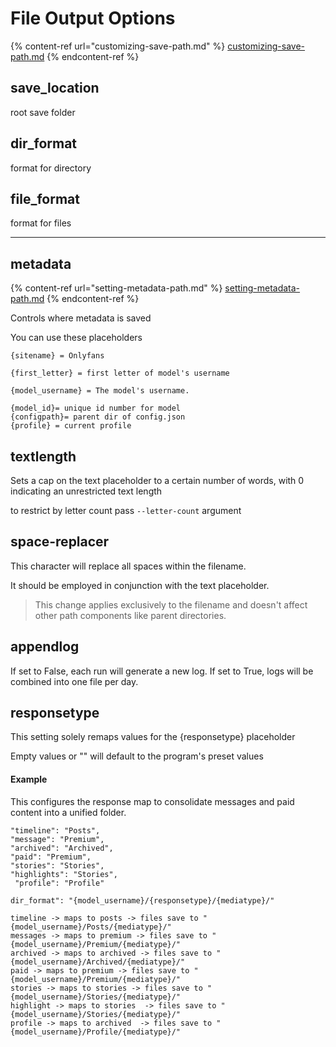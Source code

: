 # File  Output Options

{% content-ref url="customizing-save-path.md" %}
[customizing-save-path.md](customizing-save-path.md)
{% endcontent-ref %}

## save\_location

root save folder

## dir\_format

format for directory

## file\_format

format for files

***

## metadata

{% content-ref url="setting-metadata-path.md" %}
[setting-metadata-path.md](setting-metadata-path.md)
{% endcontent-ref %}

Controls where metadata is saved

You can use these placeholders

```
{sitename} = Onlyfans

{first_letter} = first letter of model's username

{model_username} = The model's username.

{model_id}= unique id number for model
{configpath}= parent dir of config.json
{profile} = current profile 

```





## textlength

Sets a cap on the text placeholder to a certain number of words, with 0 indicating an unrestricted text length

to restrict by letter count pass `--letter-count` argument

## space-replacer

This character will replace all spaces within the filename.

It should be employed in conjunction with the text placeholder.

> &#x20;This change applies exclusively to the filename and doesn't affect other path components like parent directories.

## appendlog

If set to False, each run will generate a new log. If set to True, logs will be combined into one file per day.

## responsetype

This setting solely remaps values for the {responsetype} placeholder

Empty values or "" will default to the program's preset values

#### Example

This configures the response map to consolidate messages and paid content into a unified folder.

```
"timeline": "Posts",
"message": "Premium",
"archived": "Archived",
"paid": "Premium",
"stories": "Stories",
"highlights": "Stories",
 "profile": "Profile"
```

```
dir_format": "{model_username}/{responsetype}/{mediatype}/"
```

```
timeline -> maps to posts -> files save to "{model_username}/Posts/{mediatype}/"
messages -> maps to premium -> files save to "{model_username}/Premium/{mediatype}/"
archived -> maps to archived -> files save to "{model_username}/Archived/{mediatype}/"
paid -> maps to premium -> files save to "{model_username}/Premium/{mediatype}/"
stories -> maps to stories -> files save to "{model_username}/Stories/{mediatype}/"
highlight -> maps to stories  -> files save to "{model_username}/Stories/{mediatype}/"
profile -> maps to archived  -> files save to "{model_username}/Profile/{mediatype}/"
```

##
